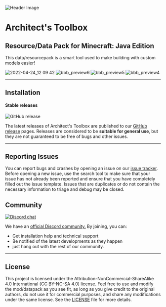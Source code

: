 ![Header Image](https://cdn.discordapp.com/attachments/826689002697654273/978093240098115595/Logo_Big.png)

# **Architect's Toolbox**
## **Resource/Data Pack for Minecraft: Java Edition**

This data/resourcepack is a smart tool used to make building with custom models easier!

![2022-04-24_12 09 42](https://user-images.githubusercontent.com/26262092/165000009-fb30cef2-c4d2-47a3-ad37-fe5e4602cc02.png)
![bbb_preview6](https://user-images.githubusercontent.com/26262092/165000025-05344623-58e2-4747-952d-645a8a013480.png)
![bbb_preview5](https://user-images.githubusercontent.com/26262092/165000028-3994acd1-1965-4217-a3d1-54c601168d5d.png)
![bbb_preview4](https://user-images.githubusercontent.com/26262092/165000030-3b4b5d4a-2a0e-4512-9065-18907a4615d1.png)

---

## **Installation**

#### Stable releases

![GitHub release](https://img.shields.io/github/v/release/LunarEclipseStudios/Architects-Toolbox)

The latest releases of Architect's Toolbox are published to our [GitHub release](https://github.com/LunarEclipseStudios/Architects-Toolbox/releases) pages. 
Releases are considered to be **suitable for general use**, but they are not guaranteed to be free of bugs and other issues.

---

## **Reporting Issues**

You can report bugs and crashes by opening an issue on our [issue tracker](https://github.com/LunarEclipseStudios/Architects-Toolbox/issues).
Before opening a new issue, use the search tool to make sure that your issue has not already been reported and ensure
that you have completely filled out the issue template. Issues that are duplicates or do not contain the necessary
information to triage and debug may be closed. 

## **Community**
[![Discord chat](https://img.shields.io/badge/chat%20on-discord-7289DA?logo=discord&logoColor=white)](https://discord.gg/RmMtqxJJgH)

We have an [official Discord community.](https://discord.gg/RmMtqxJJgH) By joining, you can:
- Get installation help and technical support
- Be notified of the latest developments as they happen
- just hang out with the rest of our community.

---
## **License**

This project is licensed under the Attribution-NonCommercial-ShareAlike 4.0 International (CC BY-NC-SA 4.0) license. Feel free to use and modify the mod/datapack as you see fit, as long as you give credit to the original authors, do not use it for commercial purposes, and share any modifications under the same license. See the [LICENSE](https://github.com/LunarEclipseStudios/Architects-Toolbox/blob/main/LICENSE.md) file for more details.
